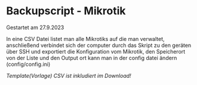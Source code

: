 # Backupscript - Mikrotik 

Gestartet am 27.9.2023

In eine CSV Datei listet man alle Mikrotiks auf die man verwaltet, anschließend verbindet sich der computer durch das Skript zu den geräten über SSH und exportiert die Konfiguration vom Mikrotik, den Speicherort von der Liste und den Output ort kann man in der config datei ändern (config/config.ini)

*Template(Vorlage) CSV ist inkludiert im Download!*
